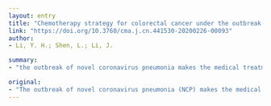 ```yaml
---
layout: entry
title: "Chemotherapy strategy for colorectal cancer under the outbreak of novel coronavirus pneumonia"
link: "https://doi.org/10.3760/cma.j.cn.441530-20200226-00093"
author:
- Li, Y. H.; Shen, L.; Li, J.

summary:
- "the outbreak of novel coronavirus pneumonia makes the medical treatment of colorectal cancers difficult. Cancer patients are more susceptible to infection and tumor history is defined as an important factor of poor prognosis. Adjuvant chemotherapy should reduce the intensity of treatment and shorten the therapy time. Fever patients during chemotherapy need to receive differential diagnosis and screening according to national standards. Clinicians should make individual clinical decisions based on specifics of each patient durding epidemic situation."

original:
- "The outbreak of novel coronavirus pneumonia (NCP) makes the medical treatment of colorectal cancers difficult. Cancer patients are more susceptible to infection and tumor history is defined as an important factor of poor prognosis, which challenges both doctors and patients. For metastatic colorectal cancer (CRC) patients, maintenance therapy is the optimal choice. The patients with tumor progression or poor biological behaviorshould receive or or continue combination chemotherapy. Adjuvant chemotherapy should reduce the intensity of treatment and shorten the therapy time. Fever patients during chemotherapy need to receive differential diagnosis and screening according to national standards. Patients with stable diseases and good general conditions may delay imaging examination.. Clinicians should make individual clinical decisions based on the specifics of each patient durding epidemic situation."
---
```


